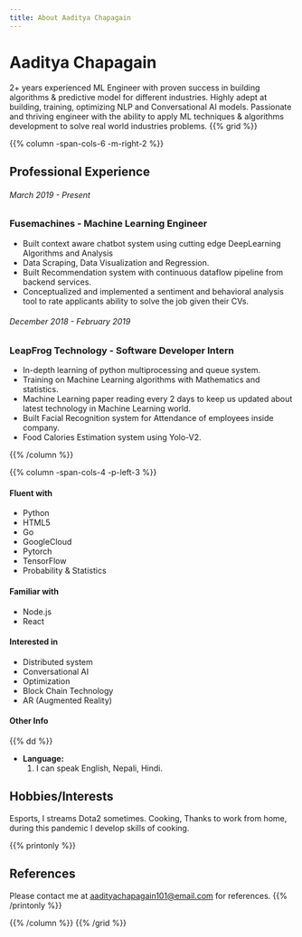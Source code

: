 ```yaml
---
title: About Aaditya Chapagain
---
```


# Aaditya Chapagain

2+ years experienced ML Engineer with proven success in building algorithms & predictive model for different industries. Highly adept at building, training, optimizing NLP and Conversational AI models. Passionate and thriving engineer with the ability to apply ML techniques & algorithms development to solve real world industries problems.
{{% grid %}}

{{% column -span-cols-6 -m-right-2 %}}

## Professional Experience

###### _March 2019 - Present_

### Fusemachines - Machine Learning Engineer

- Built context aware chatbot system using cutting edge DeepLearning Algorithms and Analysis
- Data Scraping, Data Visualization and Regression.
- Built Recommendation system with continuous dataflow pipeline from backend services.
- Conceptualized and implemented a sentiment and behavioral analysis tool to rate applicants ability to solve the job given their CVs.

###### _December 2018 - February 2019_

### LeapFrog Technology - Software Developer Intern

- In-depth learning of python multiprocessing and queue system.
- Training on Machine Learning algorithms with Mathematics and statistics.
- Machine Learning paper reading every 2 days to keep us updated about latest technology in Machine Learning world.
- Built Facial Recognition system for Attendance of employees inside company.
- Food Calories Estimation system using Yolo-V2.

{{% /column %}}

{{% column -span-cols-4 -p-left-3 %}}

#### Fluent with

- Python
- HTML5
- Go
- GoogleCloud
- Pytorch
- TensorFlow
- Probability & Statistics

#### Familiar with

- Node.js
- React

#### Interested in

- Distributed system
- Conversational AI
- Optimization
- Block Chain Technology
- AR (Augmented Reality)

#### Other Info

{{% dd %}}

- **Language:**
  1. I can speak English, Nepali, Hindi.

## Hobbies/Interests

Esports, I streams Dota2 sometimes.
Cooking, Thanks to work from home, during this pandemic I develop skills of cooking.

{{% printonly %}}

## References

Please contact me at [aadityachapagain101@email.com](mailto:aadityachapagain101@email.com) for references.
{{% /printonly %}}

{{% /column %}}
{{% /grid %}}
